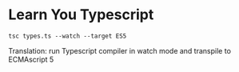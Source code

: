 # Learn You Typescript

`tsc types.ts --watch --target ES5`

Translation: run Typescript compiler in watch mode and transpile to ECMAscript 5